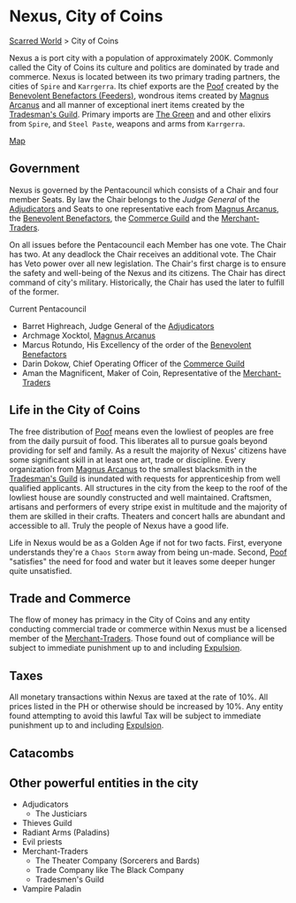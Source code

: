 # Nexus, City of Coins

[Scarred World](./scarred-world.md) > City of Coins

Nexus a is port city with a population of approximately 200K. Commonly called the City of Coins its culture and politics are dominated by trade and commerce. Nexus is located between its two primary trading partners, the cities of `Spire` and `Karrgerra`. Its chief exports are the [Poof](./poof.md) created by the [Benevolent Benefactors (Feeders)](./feeders.md), wondrous items created by [Magnus Arcanus](./magnus-arcanus.md) and all manner of exceptional inert items created by the [Tradesman's Guild](./tradesmens-guild.md). Primary imports are [The Green]() and and other elixirs from `Spire`, and `Steel Paste`, weapons and arms from `Karrgerra`.

[Map](../images/city-of-coins-map.png)

## Government
Nexus is governed by the Pentacouncil which consists of a Chair and four member Seats. By law the Chair belongs to the *Judge General* of the [Adjudicators](./adjudicators.md) and Seats to one representative each from [Magnus Arcanus](./magnus-arcanus.md), the [Benevolent Benefactors](./feeders.md), the [Commerce Guild](./commerce-guild.md) and the [Merchant-Traders](./merchant-traders.md).

On all issues before the Pentacouncil each Member has one vote. The Chair has two. At any deadlock the Chair receives an additional vote. The Chair has Veto power over all new legislation. The Chair's first charge is to ensure the safety and well-being of the Nexus and its citizens. The Chair has direct command of city's military. Historically, the Chair has used the later to fulfill of the former.

Current Pentacouncil
- Barret Highreach, Judge General of the [Adjudicators](./adjudicators.md)
- Archmage Xocktol, [Magnus Arcanus](./magnus-arcanus.md)
- Marcus Rotundo, His Excellency of the order of the [Benevolent Benefactors](./feeders.md)
- Darin Dokow, Chief Operating Officer of the [Commerce Guild](./commerce-guild.md)
- Aman the Magnificent, Maker of Coin, Representative of the [Merchant-Traders](./merchant-traders.md)

## Life in the City of Coins
The free distribution of [Poof](./poof.md) means even the lowliest of peoples are free from the daily pursuit of food. This liberates all to pursue goals beyond providing for self and family. As a result the majority of Nexus' citizens have some significant skill in at least one art, trade or discipline. Every organization from [Magnus Arcanus](./magnus-arcanus.md) to the smallest blacksmith in the [Tradesman's Guild](./tradesmens-guild.md) is inundated with requests for apprenticeship from well qualified applicants. All structures in the city from the keep to the roof of the lowliest house are soundly constructed and well maintained. Craftsmen, artisans and performers of every stripe exist in multitude and the majority of them are skilled in their crafts. Theaters and concert halls are abundant and accessible to all. Truly the people of Nexus have a good life.

Life in Nexus would be as a Golden Age if not for two facts. First, everyone understands they're a `Chaos Storm` away from being un-made. Second, [Poof](./poof.md) "satisfies" the need for food and water but it leaves some deeper hunger quite unsatisfied.

## Trade and Commerce
The flow of money has primacy in the City of Coins and any entity conducting commercial trade or commerce within Nexus must be a licensed member of the [Merchant-Traders](.merchant-traders.md). Those found out of compliance will be subject to immediate punishment up to and including [Expulsion](./expulsion.md).

## Taxes
All monetary transactions within Nexus are taxed at the rate of 10%. All prices listed in the PH or otherwise should be increased by 10%. Any entity found attempting to avoid this lawful Tax will be subject to immediate punishment up to and including [Expulsion](./expulsion.md).

## Catacombs

## Other powerful entities in the city
- Adjudicators
    - The Justiciars
- Thieves Guild
- Radiant Arms (Paladins)
- Evil priests
- Merchant-Traders
    - The Theater Company (Sorcerers and Bards)
    - Trade Company like The Black Company
    - Tradesmen's Guild
- Vampire Paladin

